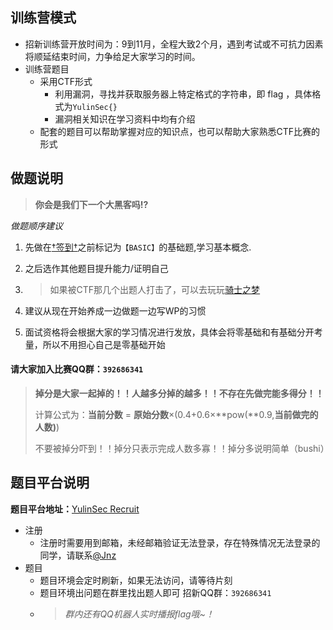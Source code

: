 ## 训练营模式
- 招新训练营开放时间为：9到11月，全程大致2个月，遇到考试或不可抗力因素将顺延结束时间，力争给足大家学习的时间。
- 训练营题目
  - 采用CTF形式
    - 利用漏洞，寻找并获取服务器上特定格式的字符串，即 flag ，具体格式为`YulinSec{}`
    - 漏洞相关知识在学习资料中均有介绍
  - 配套的题目可以帮助掌握对应的知识点，也可以帮助大家熟悉CTF比赛的形式

## 做题说明
> **你会是我们下一个大黑客吗!?**

*做题顺序建议*

1. 先做在[†签到†](https://recruit.yulinsec.cn/#/game/signin)之前标记为`【BASIC】`的基础题,学习基本概念.

2. 之后选作其他题目提升能力/证明自己

3. > 如果被CTF那几个出题人打击了，可以去玩玩[骑士之梦](https://recruit.yulinsec.cn/#/game/dream)

5. 建议从现在开始养成一边做题一边写WP的习惯

6. 面试资格将会根据大家的学习情况进行发放，具体会将零基础和有基础分开考量，所以不用担心自己是零基础开始 

#### 请大家加入比赛QQ群：`392686341`

> **掉分是大家一起掉的！！人越多分掉的越多！！不存在先做完能多得分！！**
>
> 计算公式为：**当前分数** = **原始分数**×(0.4+0.6×**pow(**0.9,**当前做完的人数)**)
>
> 不要被掉分吓到！！掉分只表示完成人数多寡！！掉分多说明简单（bushi）

## 题目平台说明

**题目平台地址：**[YulinSec Recruit](https://recruit.yulinsec.cn)

- 注册  
    - 注册时需要用到邮箱，未经邮箱验证无法登录，存在特殊情况无法登录的同学，请联系[@Jnz](mailto:ycjunjie@qq.com)
- 题目  
    - 题目环境会定时刷新，如果无法访问，请等待片刻
    - 题目环境出问题在群里找出题人即可
招新QQ群：`392686341`
  - > *群内还有QQ机器人实时播报flag哦~！*
